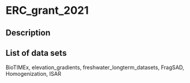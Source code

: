 # ERC_grant_2021

## Description


## List of data sets
BioTIMEx, elevation_gradients, freshwater_longterm_datasets, FragSAD, Homogenization, ISAR
